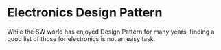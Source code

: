 # Electronics Design Pattern

While the SW world has enjoyed Design Pattern for many years, finding a good list of those for electronics is not an easy task.